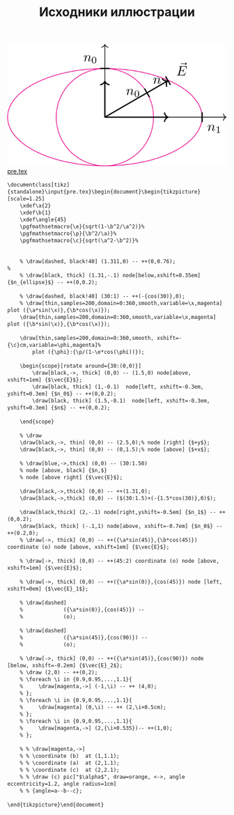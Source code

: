 ﻿---
title: "Исходники иллюстрации"
type: "notpost"
---
<a class="imag2" href="/cook/gallery/tikzpicture_493a7292d8c2f4b063d006bc907c4acb.tex"><img src="/cook/gallery/tikzpicture_493a7292d8c2f4b063d006bc907c4acb.pdf.jpg" alt=""></a>
<a href="/cook/gallery/pre">pre.tex</a>
<pre><code class="language-latex">\documentclass[tikz]{standalone}\input{pre.tex}\begin{document}\begin{tikzpicture}[scale=1.25]
    \xdef\a{2}
    \xdef\b{1}
    \xdef\angle{45}
    \pgfmathsetmacro{\e}{sqrt(1-\b^2/\a^2)}%
    \pgfmathsetmacro{\p}{\b^2/\a)}%
    \pgfmathsetmacro{\c}{sqrt(\a^2-\b^2)}%


    % \draw[dashed, black!40] (1.311,0) -- ++(0,0.76);
% 
    % \draw[black, thick] (1.31,-.1) node[below,xshift=0.35em] {$n_{ellipse}$} -- ++(0,0.2);

    % \draw[dashed, black!40] (30:1) -- ++(-{cos(30)},0);
    % \draw[thin,samples=200,domain=0:360,smooth,variable=\x,magenta] plot ({\a*sin(\x)},{\b*cos(\x)});
    \draw[thin,samples=200,domain=0:360,smooth,variable=\x,magenta] plot ({\b*sin(\x)},{\b*cos(\x)});

    \draw[thin,samples=200,domain=0:360,smooth, xshift=-{\c}cm,variable=\phi,magenta]%
        plot ({\phi}:{\p/(1-\e*cos(\phi))});

    \begin{scope}[rotate around={30:(0,0)}]
        \draw[black,->, thick] (0,0) -- (1.5,0) node[above, xshift=1em] {$\vec{E}$};
        \draw[black, thick] (1,-0.1)  node[left, xshift=-0.3em, yshift=0.3em] {$n_0$} -- ++(0,0.2);
        \draw[black, thick] (1.5,-0.1)  node[left, xshift=-0.3em, yshift=0.3em] {$n$} -- ++(0,0.2);

    \end{scope}

    % \draw
    \draw[black,->, thin] (0,0) -- (2.5,0);% node [right] {$+y$};
    \draw[black,->, thin] (0,0) -- (0,1.5);% node [above] {$+x$};

    % \draw[blue,->,thick] (0,0) -- (30:1.50) 
    % node [above, black] {$n,$}
    % node [above right] {$\vec{E}$};

    \draw[black,->,thick] (0,0) -- ++(1.31,0);
    \draw[black,->,thick] (0,0) -- ($(30:1.5)+(-{1.5*cos(30)},0)$);

    \draw[black,thick] (2,-.1) node[right,yshift=-0.5em] {$n_1$} -- ++(0,0.2);
    \draw[black, thick] (-.1,1) node[above, xshift=-0.7em] {$n_0$} -- ++(0.2,0);    
    % \draw[->, thick] (0,0) -- ++({\a*sin(45)},{\b*cos(45)}) coordinate (o) node [above, xshift=1em] {$\vec{E}$};

    % \draw[->, thick] (0,0) -- ++(45:2) coordinate (o) node [above, xshift=1em] {$\vec{E}$};    

    % \draw[->, thick] (0,0) -- ++({\a*sin(0)},{cos(45)}) node [left, xshift=0em] {$\vec{E}_1$};

    % \draw[dashed]
    %             ({\a*sin(0)},{cos(45)}) --
    %             (o);

    % \draw[dashed]
    %             ({\a*sin(45)},{cos(90)}) --
    %             (o);                

    % \draw[->, thick] (0,0) -- ++({\a*sin(45)},{cos(90)}) node [below, xshift=-0.2em] {$\vec{E}_2$};
    % \draw (2,0) -- ++(0,2);
    % \foreach \i in {0.9,0.95,...,1.1}{
    %     \draw[magenta,->] (-1,\i) -- ++ (4,0);
    % };
    % \foreach \i in {0.9,0.95,...,1.1}{
    %     \draw[magenta] (0,\i) -- ++ (2,\i+0.5cm);
    % };
    % \foreach \i in {0.9,0.95,...,1.1}{
    %     \draw[magenta,->] (2,{\i+0.535})-- ++(1,0);
    % };

    % % \draw[magenta,->]
    % % \coordinate (b)  at (1,1.1);
    % % \coordinate (a)  at (2,1.1);
    % % \coordinate (c)  at (2,2.1);
    % % \draw (c) pic["$\alpha$", draw=orange, <->, angle eccentricity=1.2, angle radius=1cm]
    % % {angle=a--b--c};

\end{tikzpicture}\end{document}</code></pre>